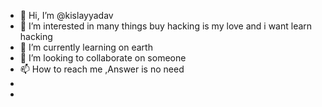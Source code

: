 - 👋 Hi, I’m @kislayyadav
- 👀 I’m interested in many things buy hacking is my love and i want learn hacking
- 🌱 I’m currently learning on earth
- 💞️ I’m looking to collaborate on someone
- 📫 How to reach me ,Answer is no need
- 
- 
